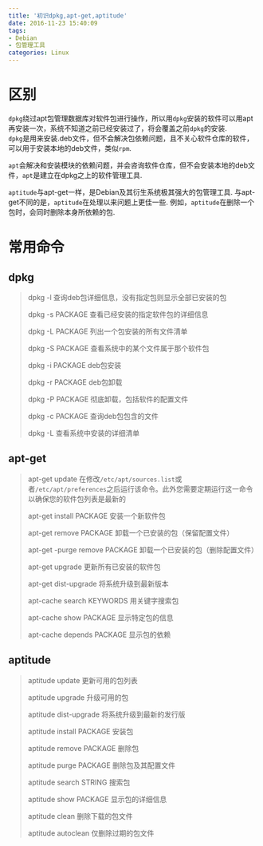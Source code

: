```yaml
---
title: '初识dpkg,apt-get,aptitude'
date: 2016-11-23 15:40:09
tags: 
- Debian
- 包管理工具
categories: Linux
---
```


区别
====

`dpkg`绕过apt包管理数据库对软件包进行操作，所以用`dpkg`安装的软件可以用apt再安装一次，系统不知道之前已经安装过了，将会覆盖之前`dpkg`的安装.  
`dpkg`是用来安装.deb文件，但不会解决包依赖问题，且不关心软件仓库的软件，可以用于安装本地的deb文件，类似`rpm`.  

`apt`会解决和安装模块的依赖问题，并会咨询软件仓库，但不会安装本地的deb文件，`apt`是建立在dpkg之上的软件管理工具.  

`aptitude`与apt-get一样，是Debian及其衍生系统极其强大的包管理工具. 与apt-get不同的是，`aptitude`在处理以来问题上更佳一些. 例如，`aptitude`在删除一个包时，会同时删除本身所依赖的包.  

常用命令
========

dpkg
----

> dpkg -l 查询deb包详细信息，没有指定包则显示全部已安装的包  
>
> dpkg -s PACKAGE 查看已经安装的指定软件包的详细信息  
>
> dpkg -L PACKAGE 列出一个包安装的所有文件清单  
>
> dpkg -S PACKAGE 查看系统中的某个文件属于那个软件包  
>
> dpkg -i PACKAGE deb包安装  
>
> dpkg -r PACKAGE deb包卸载  
>
> dpkg -P PACKAGE 彻底卸载，包括软件的配置文件  
>
> dpkg -c PACKAGE 查询deb包包含的文件  
>
> dpkg -L 查看系统中安装的详细清单  

apt-get
-------

> apt-get update 在修改`/etc/apt/sources.list`或者`/etc/apt/preferences`之后运行该命令。此外您需要定期运行这一命令以确保您的软件包列表是最新的  
>
> apt-get install PACKAGE 安装一个新软件包  
>
> apt-get remove PACKAGE 卸载一个已安装的包（保留配置文件）  
>
> apt-get -purge remove PACKAGE 卸载一个已安装的包（删除配置文件）  
>
> apt-get upgrade 更新所有已安装的软件包  
>
> apt-get dist-upgrade 将系统升级到最新版本  
>
> apt-cache search KEYWORDS 用关键字搜索包  
>
> apt-cache show PACKAGE 显示特定包的信息  
>
> apt-cache depends PACKAGE 显示包的依赖  

aptitude
--------

> aptitude update 更新可用的包列表  
>
> aptitude upgrade 升级可用的包  
>
> aptitude dist-upgrade 将系统升级到最新的发行版  
>
> aptitude install PACKAGE 安装包  
>
> aptitude remove PACKAGE 删除包  
>
> aptitude purge PACKAGE 删除包及其配置文件  
>
> aptitude search STRING 搜索包  
>
> aptitude show PACKAGE 显示包的详细信息  
>
> aptitude clean 删除下载的包文件  
>
> aptitude autoclean 仅删除过期的包文件  
